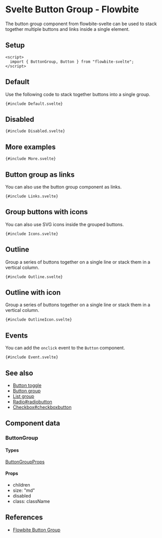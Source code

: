 # Svelte Button Group - Flowbite


The button group component from flowbite-svelte can be used to stack together multiple buttons and links inside a single element.

## Setup

```svelte
<script>
  import { ButtonGroup, Button } from "flowbite-svelte";
</script>
```

## Default

Use the following code to stack together buttons into a single group.

```svelte
{#include Default.svelte}
```

## Disabled

```svelte
{#include Disabled.svelte}
```

## More examples

```svelte
{#include More.svelte}
```

## Button group as links

You can also use the button group component as links.

```svelte
{#include Links.svelte}
```

## Group buttons with icons

You can also use SVG icons inside the grouped buttons.

```svelte
{#include Icons.svelte}
```

## Outline

Group a series of buttons together on a single line or stack them in a vertical column.

```svelte
{#include Outline.svelte}
```

## Outline with icon

Group a series of buttons together on a single line or stack them in a vertical column.

```svelte
{#include OutlineIcon.svelte}
```

## Events

You can add the `onclick` event to the `Button` component.

```svelte
{#include Event.svelte}
```

## See also

- [Button toggle](https://flowbite-svelte.com/llm/extend/button-toggle.md)
- [Button group](https://flowbite-svelte.com/llm/components/button-group.md)
- [List group](https://flowbite-svelte.com/llm/components/list-group.md)
- [Radio#radiobutton](https://flowbite-svelte.com/llm/forms/radio#radiobutton.md)
- [Checkbox#checkboxbutton](https://flowbite-svelte.com/llm/forms/checkbox#checkboxbutton.md)

## Component data

### ButtonGroup

#### Types

[ButtonGroupProps](https://github.com/themesberg/flowbite-svelte/blob/main/src/lib/types.ts#L295)

#### Props

- children
- size: "md"
- disabled
- class: className


## References

- [Flowbite Button Group](https://flowbite.com/docs/components/button-group/)


